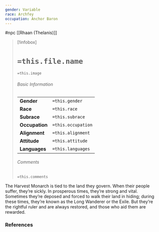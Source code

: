 ```yaml
---
gender: Variable
race: Archfey
occupation: Anchor Baron
---
```

 #npc [[Rhaan (Thelanis)]]

> [!infobox]
> # `=this.file.name`
> `=this.image`
> ###### Basic Information
> |  |  |
> | ---- | ---- |
> | **Gender** | `=this.gender` |
> | **Race** | `=this.race` |
> | **Subrace** | `=this.subrace` |
> | **Occupation** | `=this.occupation` |
> | **Alignment** | `=this.alignment` |
> | **Attitude** | `=this.attitude` |
> | **Languages** | `=this.languages` |
> ###### Comments
> `=this.comments`

The Harvest Monarch is tied to the land they govern. When their people suffer, they’re sickly. In prosperous times, they’re strong and vital. Sometimes they’re deposed and forced to walk their land in hiding; during these times, they’re known as the Long Wanderer or the Exile. But they’re the rightful ruler and are always restored, and those who aid them are rewarded.

### References

